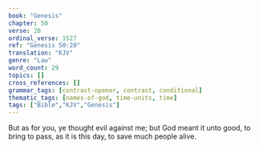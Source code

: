 ```yaml
---
book: "Genesis"
chapter: 50
verse: 20
ordinal_verse: 1527
ref: "Genesis 50:20"
translation: "KJV"
genre: "Law"
word_count: 29
topics: []
cross_references: []
grammar_tags: [contrast-opener, contrast, conditional]
thematic_tags: [names-of-god, time-units, time]
tags: ["Bible","KJV","Genesis"]
---
```

But as for you, ye thought evil against me; but God meant it unto good, to bring to pass, as it is this day, to save much people alive.
